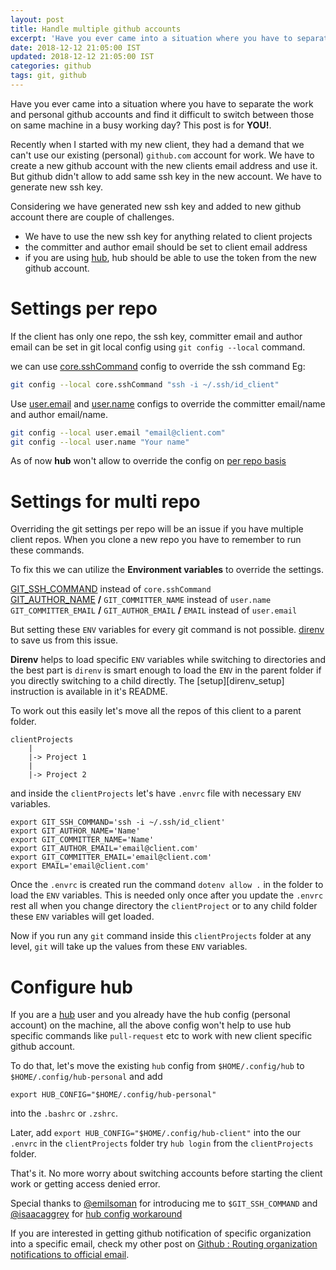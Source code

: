 ```yaml
---
layout: post
title: Handle multiple github accounts
excerpt: 'Have you ever came into a situation where you have to separate the work and personal github accounts and find it difficult to switch between those on same machine, this post will explain how to handle this situation'
date: 2018-12-12 21:05:00 IST
updated: 2018-12-12 21:05:00 IST
categories: github
tags: git, github
---
```


Have you ever came into a situation where you have to separate the work and personal github accounts and find it difficult to switch between those on same machine in a busy working day? This post is for **YOU!**. 

Recently when I started with my new client, they had a demand that we can't use our existing (personal) `github.com` account for work. We have to create a new github account with the new clients email address and use it. But github didn't allow to add same ssh key in the new account. We have to generate new ssh key.

Considering we have generated new ssh key and added to new github account there are couple of challenges.

* We have to use the new ssh key for anything related to client projects
* the committer and author email should be set to client email address
* if you are using [hub][hub], hub should be able to use the token from the new github account. 

# <a class="anchor" name="per-repo" href="#per-repo"><i class="anchor-icon"></i></a>Settings per repo

If the client has only one repo, the ssh key, committer email and author email can be set in git local config using `git config --local` command.

we can use [core.sshCommand][git_config_ssh] config to override the ssh command Eg:

```sh
git config --local core.sshCommand "ssh -i ~/.ssh/id_client"
```

Use [user.email][git_config_user_email] and [user.name][git_config_user_name] configs to override the committer email/name and author email/name.


```sh
git config --local user.email "email@client.com"
git config --local user.name "Your name"
```

As of now **hub** won't allow to override the config on [per repo basis][hub_per_repo_config_issue]

# <a class="anchor" name="multi-repo" href="#multi-repo"><i class="anchor-icon"></i></a>Settings for multi repo

Overriding the git settings per repo will be an issue if you have multiple client repos. When you clone a new repo you have to
remember to run these commands. 

To fix this we can utilize the **Environment variables** to override the settings.

[GIT_SSH_COMMAND][git_env_ssh] instead of `core.sshCommand`  
[GIT_AUTHOR_NAME][git_env_author_name] **/** `GIT_COMMITTER_NAME` instead of `user.name`  
`GIT_COMMITTER_EMAIL` **/** `GIT_AUTHOR_EMAIL` **/** `EMAIL` instead of `user.email`  

But setting these `ENV` variables for every git command is not possible. [direnv][direnv] to save us from this issue.

**Direnv** helps to load specific `ENV` variables while switching to directories and the best part is `direnv` is smart enough to load the
`ENV` in the parent folder if you directly switching to a child directly. The [setup][direnv_setup] instruction is available in it's README.

To work out this easily let's move all the repos of this client to a parent folder.

```
clientProjects
    |
    |-> Project 1
    |
    |-> Project 2
```

and inside the `clientProjects` let's have `.envrc` file with necessary `ENV` variables.

```env
export GIT_SSH_COMMAND='ssh -i ~/.ssh/id_client'
export GIT_AUTHOR_NAME='Name'
export GIT_COMMITTER_NAME='Name'
export GIT_AUTHOR_EMAIL='email@client.com'
export GIT_COMMITTER_EMAIL='email@client.com'
export EMAIL='email@client.com'
```

Once the `.envrc` is created run the command `dotenv allow .` in the folder to load the `ENV` variables. This is needed only once after you update the `.envrc` rest all when you change directory the `clientProject` or to any child folder these `ENV` variables will get loaded. 

Now if you run any `git` command inside this `clientProjects` folder at any level, `git` will take up the values from these
`ENV` variables.

# <a class="anchor" name="configure-hub" href="#configure-hub"><i class="anchor-icon"></i></a>Configure hub

If you are a [hub][hub] user and you already have the hub config (personal account) on the machine, all the above config won't help to use hub specific 
commands like `pull-request` etc to work with new client specific github account.

To do that, let's move the existing `hub` config from `$HOME/.config/hub` to `$HOME/.config/hub-personal` and add 

```
export HUB_CONFIG="$HOME/.config/hub-personal"
```

into the `.bashrc` or `.zshrc`.

Later, add `export HUB_CONFIG="$HOME/.config/hub-client"` into the our `.envrc` in the `clientProjects` folder try `hub login` from the `clientProjects` folder.

That's it.
No more worry about switching accounts before starting the client work or getting access denied error.

Special thanks to [@emilsoman][emil_twitter] for introducing me to `$GIT_SSH_COMMAND` and [@isaacaggrey][isaacaggrey_github] for [hub config workaround][hub_config_workaround]

If you are interested in getting github notification of specific organization into a specific email, check my other post on [Github : Routing organization notifications to official email][github_email_routing].

[hub]: https://github.com/github/hub
[hub_per_repo_config_issue]: https://github.com/github/hub/issues/1300
[git_config_ssh]: https://git-scm.com/docs/git-config#git-config-coresshCommand
[git_config_user_name]: https://git-scm.com/docs/git-config#git-config-username
[git_config_user_email]: https://git-scm.com/docs/git-config#git-config-useremail
[direnv]: https://github.com/direnv/direnv
[git_env_ssh]: https://git-scm.com/docs/git#git-codeGITSSHcode
[git_env_author_name]: https://git-scm.com/docs/git#git-codeGITAUTHORNAMEcode
[emil_twitter]: https://twitter.com/emilsoman
[hub_config_workaround]: https://github.com/github/hub/issues/1300#issuecomment-318872894
[isaacaggrey_github]: https://github.com/isaacaggrey
[github_email_routing]: https://blog.revathskumar.com/2013/12/github-routing-organization-notifications.html